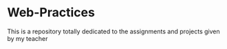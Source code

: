 # Web-Practices
This is a repository totally dedicated to the assignments and projects given by my teacher
